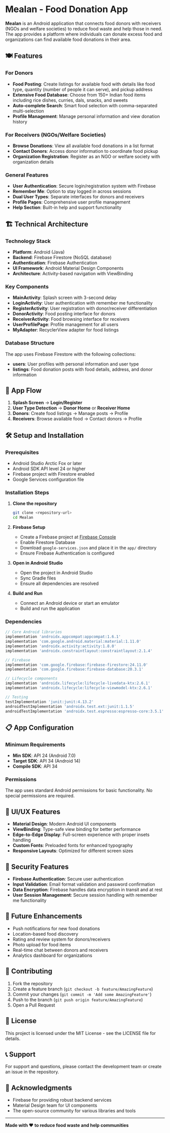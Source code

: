 # Mealan - Food Donation App

**Mealan** is an Android application that connects food donors with receivers (NGOs and welfare societies) to reduce food waste and help those in need. The app provides a platform where individuals can donate excess food and organizations can find available food donations in their area.

## 🍽️ Features

### For Donors
- **Food Posting**: Create listings for available food with details like food type, quantity (number of people it can serve), and pickup address
- **Extensive Food Database**: Choose from 150+ Indian food items including rice dishes, curries, dals, snacks, and sweets
- **Auto-complete Search**: Smart food selection with comma-separated multi-selection
- **Profile Management**: Manage personal information and view donation history

### For Receivers (NGOs/Welfare Societies)
- **Browse Donations**: View all available food donations in a list format
- **Contact Donors**: Access donor information to coordinate food pickup
- **Organization Registration**: Register as an NGO or welfare society with organization details

### General Features
- **User Authentication**: Secure login/registration system with Firebase
- **Remember Me**: Option to stay logged in across sessions
- **Dual User Types**: Separate interfaces for donors and receivers
- **Profile Pages**: Comprehensive user profile management
- **Help Section**: Built-in help and support functionality

## 🏗️ Technical Architecture

### Technology Stack
- **Platform**: Android (Java)
- **Backend**: Firebase Firestore (NoSQL database)
- **Authentication**: Firebase Authentication
- **UI Framework**: Android Material Design Components
- **Architecture**: Activity-based navigation with ViewBinding

### Key Components
- **MainActivity**: Splash screen with 3-second delay
- **LoginActivity**: User authentication with remember me functionality
- **RegisterActivity**: User registration with donor/receiver differentiation
- **DonorActivity**: Food posting interface for donors
- **ReceiverActivity**: Food browsing interface for receivers
- **UserProfilePage**: Profile management for all users
- **MyAdapter**: RecyclerView adapter for food listings

### Database Structure
The app uses Firebase Firestore with the following collections:
- **users**: User profiles with personal information and user type
- **listings**: Food donation posts with food details, address, and donor information

## 📱 App Flow

1. **Splash Screen** → **Login/Register**
2. **User Type Detection** → **Donor Home** or **Receiver Home**
3. **Donors**: Create food listings → Manage posts → Profile
4. **Receivers**: Browse available food → Contact donors → Profile

## 🛠️ Setup and Installation

### Prerequisites
- Android Studio Arctic Fox or later
- Android SDK API level 24 or higher
- Firebase project with Firestore enabled
- Google Services configuration file

### Installation Steps

1. **Clone the repository**
   ```bash
   git clone <repository-url>
   cd Mealan
   ```

2. **Firebase Setup**
   - Create a Firebase project at [Firebase Console](https://console.firebase.google.com/)
   - Enable Firestore Database
   - Download `google-services.json` and place it in the `app/` directory
   - Ensure Firebase Authentication is configured

3. **Open in Android Studio**
   - Open the project in Android Studio
   - Sync Gradle files
   - Ensure all dependencies are resolved

4. **Build and Run**
   - Connect an Android device or start an emulator
   - Build and run the application

### Dependencies
```gradle
// Core Android libraries
implementation 'androidx.appcompat:appcompat:1.6.1'
implementation 'com.google.android.material:material:1.11.0'
implementation 'androidx.activity:activity:1.8.0'
implementation 'androidx.constraintlayout:constraintlayout:2.1.4'

// Firebase
implementation 'com.google.firebase:firebase-firestore:24.11.0'
implementation 'com.google.firebase:firebase-database:20.3.1'

// Lifecycle components
implementation 'androidx.lifecycle:lifecycle-livedata-ktx:2.6.1'
implementation 'androidx.lifecycle:lifecycle-viewmodel-ktx:2.6.1'

// Testing
testImplementation 'junit:junit:4.13.2'
androidTestImplementation 'androidx.test.ext:junit:1.1.5'
androidTestImplementation 'androidx.test.espresso:espresso-core:3.5.1'
```

## 📋 App Configuration

### Minimum Requirements
- **Min SDK**: API 24 (Android 7.0)
- **Target SDK**: API 34 (Android 14)
- **Compile SDK**: API 34

### Permissions
The app uses standard Android permissions for basic functionality. No special permissions are required.

## 🎨 UI/UX Features
- **Material Design**: Modern Android UI components
- **ViewBinding**: Type-safe view binding for better performance
- **Edge-to-Edge Display**: Full-screen experience with proper insets handling
- **Custom Fonts**: Preloaded fonts for enhanced typography
- **Responsive Layouts**: Optimized for different screen sizes

## 🔐 Security Features
- **Firebase Authentication**: Secure user authentication
- **Input Validation**: Email format validation and password confirmation
- **Data Encryption**: Firebase handles data encryption in transit and at rest
- **User Session Management**: Secure session handling with remember me functionality

## 🚀 Future Enhancements
- Push notifications for new food donations
- Location-based food discovery
- Rating and review system for donors/receivers
- Photo upload for food items
- Real-time chat between donors and receivers
- Analytics dashboard for organizations

## 🤝 Contributing
1. Fork the repository
2. Create a feature branch (`git checkout -b feature/AmazingFeature`)
3. Commit your changes (`git commit -m 'Add some AmazingFeature'`)
4. Push to the branch (`git push origin feature/AmazingFeature`)
5. Open a Pull Request

## 📄 License
This project is licensed under the MIT License - see the LICENSE file for details.

## 📞 Support
For support and questions, please contact the development team or create an issue in the repository.

## 🙏 Acknowledgments
- Firebase for providing robust backend services
- Material Design team for UI components
- The open-source community for various libraries and tools

---

**Made with ❤️ to reduce food waste and help communities**
